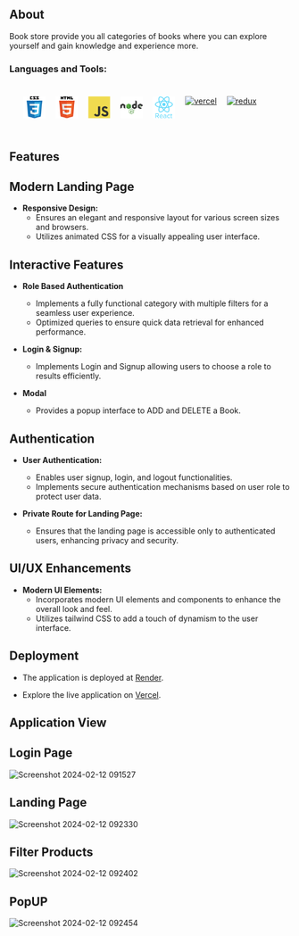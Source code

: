## About 
 Book store provide you all categories of books where you can explore yourself and gain knowledge and experience more.

<h3 align="left">Languages and Tools:</h3>
<p align="left" style="width: 90%; margin: auto; padding: 23px; display: flex; gap: 18px;">
  <a href="https://www.w3schools.com/css/" target="_blank" rel="noreferrer">
    <img src="https://raw.githubusercontent.com/devicons/devicon/master/icons/css3/css3-original-wordmark.svg" alt="css3" width="40" height="40"/>
  </a>

  <a href="https://www.w3.org/html/" target="_blank" rel="noreferrer">
    <img src="https://raw.githubusercontent.com/devicons/devicon/master/icons/html5/html5-original-wordmark.svg" alt="html5" width="40" height="40"/>
  </a>

  <a href="https://developer.mozilla.org/en-US/docs/Web/JavaScript" target="_blank" rel="noreferrer">
    <img src="https://raw.githubusercontent.com/devicons/devicon/master/icons/javascript/javascript-original.svg" alt="javascript" width="40" height="40"/>
  </a>

  <a href="https://nodejs.org" target="_blank" rel="noreferrer">
    <img src="https://raw.githubusercontent.com/devicons/devicon/master/icons/nodejs/nodejs-original-wordmark.svg" alt="nodejs" width="40" height="40"/>
  </a> 

  <a href="https://reactjs.org/" target="_blank" rel="noreferrer">
    <img src="https://raw.githubusercontent.com/devicons/devicon/master/icons/react/react-original-wordmark.svg" alt="react" width="40" height="40"/>
  </a>

  <a href="https://vercel.com/" target="_blank" rel="noreferrer">
    <img src="https://th.bing.com/th/id/OIP.ypz_d6GL7n2nXfQnbw_ARAHaFj?w=195&h=180&c=7&r=0&o=5&dpr=1.3&pid=1.7" alt="vercel" width="50" height="40"/>
  </a>

  <a href="https://redux.js.org/" target="_blank" rel="noreferrer">
    <img src="https://th.bing.com/th/id/OIP.WcRnU2ERqYHZBKBQ0zXCvgHaGs?w=188&h=180&c=7&r=0&o=5&dpr=1.3&pid=1.7" alt="redux" width="50" height="40"/>
  </a>
</p>

## Features 

## Modern Landing Page

- **Responsive Design:**
  - Ensures an elegant and responsive layout for various screen sizes and browsers.
  - Utilizes animated CSS for a visually appealing user interface.



## Interactive Features

- **Role Based Authentication**
  - Implements a fully functional category with multiple filters for a seamless user experience.
  - Optimized queries to ensure quick data retrieval for enhanced performance.

- **Login & Signup:**
  - Implements Login and Signup allowing users to choose a role to results efficiently.

- **Modal**
  - Provides a popup interface to ADD  and DELETE a Book. 

## Authentication

- **User Authentication:**
  - Enables user signup, login, and logout functionalities.
  - Implements secure authentication mechanisms based on user role to protect user data.

- **Private Route for Landing Page:**
  - Ensures that the landing page is accessible only to authenticated users, enhancing privacy and security.

## UI/UX Enhancements

- **Modern UI Elements:**
  - Incorporates modern UI elements and components to enhance the overall look and feel.
  - Utilizes tailwind CSS to add a touch of dynamism to the user interface.

## Deployment

- The application is deployed at [Render](https://book-manager-k37e.onrender.com).

- Explore the live application on [Vercel](https://book-management-jet.vercel.app/).


## Application View


## Login Page

![Screenshot 2024-02-12 091527](https://github.com/borsejugal23/Green-Catalysator/assets/115457172/0e803035-ad0d-4180-9c42-e815b4670598)


## Landing Page

![Screenshot 2024-02-12 092330](https://github.com/borsejugal23/Green-Catalysator/assets/115457172/822bb299-a76c-4809-9ffc-56aba77ed4db)

## Filter Products
![Screenshot 2024-02-12 092402](https://github.com/borsejugal23/Green-Catalysator/assets/115457172/edec28cc-20c9-4907-8a25-b22e89f96e25)


## PopUP

![Screenshot 2024-02-12 092454](https://github.com/borsejugal23/Green-Catalysator/assets/115457172/d1ba6bbb-b7a2-4ff0-bb5b-0bc7e9865eef)



